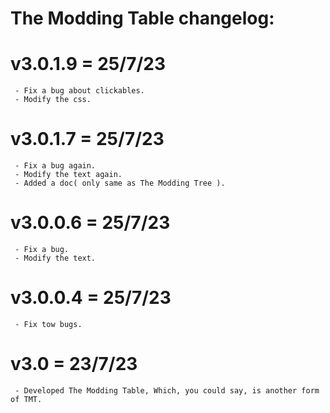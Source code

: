 # The Modding Table changelog:

# v3.0.1.9 = 25/7/23
	 - Fix a bug about clickables.
	 - Modify the css.

# v3.0.1.7 = 25/7/23
	 - Fix a bug again.
	 - Modify the text again.
	 - Added a doc( only same as The Modding Tree ).

# v3.0.0.6 = 25/7/23
	 - Fix a bug.
	 - Modify the text.

# v3.0.0.4 = 25/7/23
	 - Fix tow bugs.

# v3.0 = 23/7/23
	 - Developed The Modding Table, Which, you could say, is another form of TMT.
